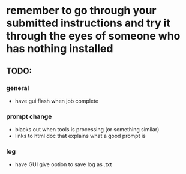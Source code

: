 # remember to go through your submitted instructions and try it through the eyes of someone who has nothing installed


## TODO:
### general
- have gui flash when job complete
### prompt change
- blacks out when tools is processing (or something similar)
- links to html doc that explains what a good prompt is
### log
- have GUI give option to save log as .txt
